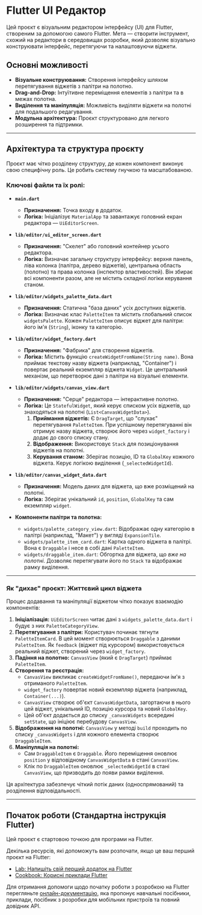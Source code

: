 # Flutter UI Редактор

Цей проєкт є візуальним редактором інтерфейсу (UI) для Flutter, створеним за допомогою самого Flutter. Мета — створити інструмент, схожий на редактори в середовищах розробки, який дозволяє візуально конструювати інтерфейс, перетягуючи та налаштовуючи віджети.

## Основні можливості

*   **Візуальне конструювання:** Створення інтерфейсу шляхом перетягування віджетів з палітри на полотно.
*   **Drag-and-Drop:** Інтуїтивне переміщення елементів з палітри та в межах полотна.
*   **Виділення та маніпуляція:** Можливість виділяти віджети на полотні для подальшого редагування.
*   **Модульна архітектура:** Проєкт структуровано для легкого розширення та підтримки.

---

## Архітектура та структура проєкту

Проєкт має чітко розділену структуру, де кожен компонент виконує свою специфічну роль. Це робить систему гнучкою та масштабованою.

### Ключові файли та їх ролі:

*   **`main.dart`**
    *   **Призначення:** Точка входу в додаток.
    *   **Логіка:** Ініціалізує `MaterialApp` та завантажує головний екран редактора — `UiEditorScreen`.

*   **`lib/editor/ui_editor_screen.dart`**
    *   **Призначення:** "Скелет" або головний контейнер усього редактора.
    *   **Логіка:** Визначає загальну структуру інтерфейсу: верхня панель, ліва колонка (палітра, дерево віджетів), центральна область (полотно) та права колонка (інспектор властивостей). Він збирає всі компоненти разом, але не містить складної логіки керування станом.

*   **`lib/editor/widgets_palette_data.dart`**
    *   **Призначення:** Статична "база даних" усіх доступних віджетів.
    *   **Логіка:** Визначає клас `PaletteItem` та містить глобальний список `widgetsPalette`. Кожен `PaletteItem` описує віджет для палітри: його ім'я (`String`), іконку та категорію.

*   **`lib/editor/widget_factory.dart`**
    *   **Призначення:** "Фабрика" для створення віджетів.
    *   **Логіка:** Містить функцію `createWidgetFromName(String name)`. Вона приймає текстову назву віджета (наприклад, "Container") і повертає реальний екземпляр віджета `Widget`. Це центральний механізм, що перетворює дані з палітри на візуальні елементи.

*   **`lib/editor/widgets/canvas_view.dart`**
    *   **Призначення:** "Серце" редактора — інтерактивне полотно.
    *   **Логіка:** Це `StatefulWidget`, який керує списком усіх віджетів, що знаходяться на полотні (`List<CanvasWidgetData>`).
        1.  **Приймання віджетів:** Є `DragTarget`, що "слухає" перетягування `PaletteItem`. При успішному перетягуванні він отримує назву віджета, створює його через `widget_factory` і додає до свого списку стану.
        2.  **Відображення:** Використовує `Stack` для позиціонування віджетів на полотні.
        3.  **Керування станом:** Зберігає позицію, ID та `GlobalKey` кожного віджета. Керує логікою виділення (`_selectedWidgetId`).

*   **`lib/editor/canvas_widget_data.dart`**
    *   **Призначення:** Модель даних для віджета, що вже розміщений на полотні.
    *   **Логіка:** Зберігає унікальний `id`, `position`, `GlobalKey` та сам екземпляр `widget`.

*   **Компоненти палітри та полотна:**
    *   `widgets/palette_category_view.dart`: Відображає одну категорію в палітрі (наприклад, "Макет") у вигляді `ExpansionTile`.
    *   `widgets/palette_item_card.dart`: Картка одного віджета в палітрі. Вона є `Draggable` і несе в собі дані `PaletteItem`.
    *   `widgets/draggable_item.dart`: Обгортка для віджета, що *вже на полотні*. Дозволяє перетягувати його по `Stack` та відображає рамку виділення.

---

### Як "дихає" проєкт: Життєвий цикл віджета

Процес додавання та маніпуляції віджетом чітко показує взаємодію компонентів:

1.  **Ініціалізація:** `UiEditorScreen` читає дані з `widgets_palette_data.dart` і будує з них `PaletteCategoryView`.
2.  **Перетягування з палітри:** Користувач починає тягнути `PaletteItemCard`. В цей момент створюється `Draggable` з даними `PaletteItem`. Як `feedback` (віджет під курсором) використовується реальний віджет, створений через `widget_factory`.
3.  **Падіння на полотно:** `CanvasView` (який є `DragTarget`) приймає `PaletteItem`.
4.  **Створення та реєстрація:**
    *   `CanvasView` викликає `createWidgetFromName()`, передаючи ім'я з отриманого `PaletteItem`.
    *   `widget_factory` повертає новий екземпляр віджета (наприклад, `Container(...)`).
    *   `CanvasView` створює об'єкт `CanvasWidgetData`, загортаючи в нього цей віджет, унікальний ID, позицію курсора та новий `GlobalKey`.
    *   Цей об'єкт додається до списку `_canvasWidgets` всередині `setState`, що ініціює перебудову `CanvasView`.
5.  **Відображення на полотні:** `CanvasView` у методі `build` проходить по списку `_canvasWidgets` і для кожного елемента створює `DraggableItem`.
6.  **Маніпуляція на полотні:**
    *   Сам `DraggableItem` є `Draggable`. Його переміщення оновлює `position` у відповідному `CanvasWidgetData` в стані `CanvasView`.
    *   Клік по `DraggableItem` оновлює `_selectedWidgetId` в стані `CanvasView`, що призводить до появи рамки виділення.

Ця архітектура забезпечує чіткий потік даних (односпрямований) та розділення відповідальності.

---

## Початок роботи (Стандартна інструкція Flutter)

Цей проєкт є стартовою точкою для програми на Flutter.

Декілька ресурсів, які допоможуть вам розпочати, якщо це ваш перший проєкт на Flutter:

-   [Lab: Напишіть свій перший додаток на Flutter](https://docs.flutter.dev/get-started/codelab)
-   [Cookbook: Корисні приклади Flutter](https://docs.flutter.dev/cookbook)

Для отримання допомоги щодо початку роботи з розробкою на Flutter перегляньте
[онлайн-документацію](https://docs.flutter.dev/), яка пропонує навчальні посібники,
приклади, посібник з розробки для мобільних пристроїв та повний довідник API.
